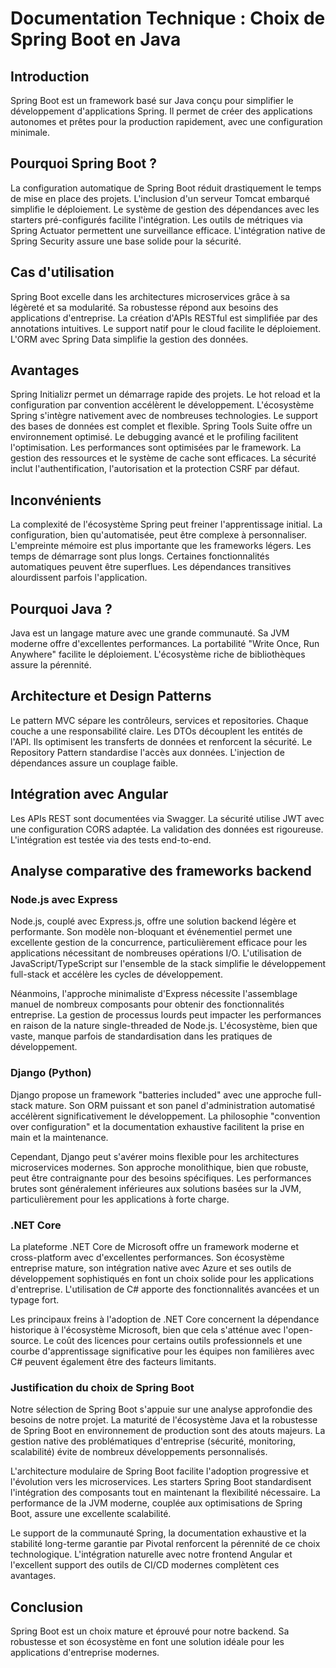 # Documentation Technique : Choix de Spring Boot en Java

## Introduction

Spring Boot est un framework basé sur Java conçu pour simplifier le développement d'applications Spring. Il permet de créer des applications autonomes et prêtes pour la production rapidement, avec une configuration minimale.

## Pourquoi Spring Boot ?

La configuration automatique de Spring Boot réduit drastiquement le temps de mise en place des projets. L'inclusion d'un serveur Tomcat embarqué simplifie le déploiement. Le système de gestion des dépendances avec les starters pré-configurés facilite l'intégration. Les outils de métriques via Spring Actuator permettent une surveillance efficace. L'intégration native de Spring Security assure une base solide pour la sécurité.

## Cas d'utilisation

Spring Boot excelle dans les architectures microservices grâce à sa légèreté et sa modularité. Sa robustesse répond aux besoins des applications d'entreprise. La création d'APIs RESTful est simplifiée par des annotations intuitives. Le support natif pour le cloud facilite le déploiement. L'ORM avec Spring Data simplifie la gestion des données.

## Avantages

Spring Initializr permet un démarrage rapide des projets. Le hot reload et la configuration par convention accélèrent le développement. L'écosystème Spring s'intègre nativement avec de nombreuses technologies. Le support des bases de données est complet et flexible. Spring Tools Suite offre un environnement optimisé. Le debugging avancé et le profiling facilitent l'optimisation. Les performances sont optimisées par le framework. La gestion des ressources et le système de cache sont efficaces. La sécurité inclut l'authentification, l'autorisation et la protection CSRF par défaut.

## Inconvénients

La complexité de l'écosystème Spring peut freiner l'apprentissage initial. La configuration, bien qu'automatisée, peut être complexe à personnaliser. L'empreinte mémoire est plus importante que les frameworks légers. Les temps de démarrage sont plus longs. Certaines fonctionnalités automatiques peuvent être superflues. Les dépendances transitives alourdissent parfois l'application.

## Pourquoi Java ?

Java est un langage mature avec une grande communauté. Sa JVM moderne offre d'excellentes performances. La portabilité "Write Once, Run Anywhere" facilite le déploiement. L'écosystème riche de bibliothèques assure la pérennité.

## Architecture et Design Patterns

Le pattern MVC sépare les contrôleurs, services et repositories. Chaque couche a une responsabilité claire. Les DTOs découplent les entités de l'API. Ils optimisent les transferts de données et renforcent la sécurité. Le Repository Pattern standardise l'accès aux données. L'injection de dépendances assure un couplage faible.

## Intégration avec Angular

Les APIs REST sont documentées via Swagger. La sécurité utilise JWT avec une configuration CORS adaptée. La validation des données est rigoureuse. L'intégration est testée via des tests end-to-end.

## Analyse comparative des frameworks backend

### Node.js avec Express

Node.js, couplé avec Express.js, offre une solution backend légère et performante. Son modèle non-bloquant et événementiel permet une excellente gestion de la concurrence, particulièrement efficace pour les applications nécessitant de nombreuses opérations I/O. L'utilisation de JavaScript/TypeScript sur l'ensemble de la stack simplifie le développement full-stack et accélère les cycles de développement.

Néanmoins, l'approche minimaliste d'Express nécessite l'assemblage manuel de nombreux composants pour obtenir des fonctionnalités entreprise. La gestion de processus lourds peut impacter les performances en raison de la nature single-threaded de Node.js. L'écosystème, bien que vaste, manque parfois de standardisation dans les pratiques de développement.

### Django (Python)

Django propose un framework "batteries included" avec une approche full-stack mature. Son ORM puissant et son panel d'administration automatisé accélèrent significativement le développement. La philosophie "convention over configuration" et la documentation exhaustive facilitent la prise en main et la maintenance.

Cependant, Django peut s'avérer moins flexible pour les architectures microservices modernes. Son approche monolithique, bien que robuste, peut être contraignante pour des besoins spécifiques. Les performances brutes sont généralement inférieures aux solutions basées sur la JVM, particulièrement pour les applications à forte charge.

### .NET Core

La plateforme .NET Core de Microsoft offre un framework moderne et cross-platform avec d'excellentes performances. Son écosystème entreprise mature, son intégration native avec Azure et ses outils de développement sophistiqués en font un choix solide pour les applications d'entreprise. L'utilisation de C# apporte des fonctionnalités avancées et un typage fort.

Les principaux freins à l'adoption de .NET Core concernent la dépendance historique à l'écosystème Microsoft, bien que cela s'atténue avec l'open-source. Le coût des licences pour certains outils professionnels et une courbe d'apprentissage significative pour les équipes non familières avec C# peuvent également être des facteurs limitants.

### Justification du choix de Spring Boot

Notre sélection de Spring Boot s'appuie sur une analyse approfondie des besoins de notre projet. La maturité de l'écosystème Java et la robustesse de Spring Boot en environnement de production sont des atouts majeurs. La gestion native des problématiques d'entreprise (sécurité, monitoring, scalabilité) évite de nombreux développements personnalisés.

L'architecture modulaire de Spring Boot facilite l'adoption progressive et l'évolution vers les microservices. Les starters Spring Boot standardisent l'intégration des composants tout en maintenant la flexibilité nécessaire. La performance de la JVM moderne, couplée aux optimisations de Spring Boot, assure une excellente scalabilité.

Le support de la communauté Spring, la documentation exhaustive et la stabilité long-terme garantie par Pivotal renforcent la pérennité de ce choix technologique. L'intégration naturelle avec notre frontend Angular et l'excellent support des outils de CI/CD modernes complètent ces avantages.

## Conclusion

Spring Boot est un choix mature et éprouvé pour notre backend. Sa robustesse et son écosystème en font une solution idéale pour les applications d'entreprise modernes.
